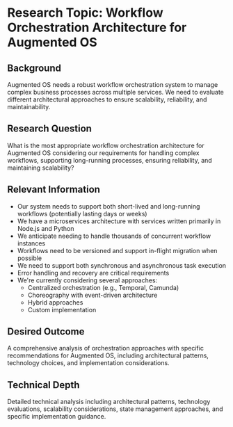 # Research Topic: Workflow Orchestration Architecture for Augmented OS

## Background
Augmented OS needs a robust workflow orchestration system to manage complex business processes across multiple services. We need to evaluate different architectural approaches to ensure scalability, reliability, and maintainability.

## Research Question
What is the most appropriate workflow orchestration architecture for Augmented OS considering our requirements for handling complex workflows, supporting long-running processes, ensuring reliability, and maintaining scalability?

## Relevant Information
- Our system needs to support both short-lived and long-running workflows (potentially lasting days or weeks)
- We have a microservices architecture with services written primarily in Node.js and Python
- We anticipate needing to handle thousands of concurrent workflow instances
- Workflows need to be versioned and support in-flight migration when possible
- We need to support both synchronous and asynchronous task execution
- Error handling and recovery are critical requirements
- We're currently considering several approaches: 
  - Centralized orchestration (e.g., Temporal, Camunda)
  - Choreography with event-driven architecture
  - Hybrid approaches
  - Custom implementation

## Desired Outcome
A comprehensive analysis of orchestration approaches with specific recommendations for Augmented OS, including architectural patterns, technology choices, and implementation considerations.

## Technical Depth
Detailed technical analysis including architectural patterns, technology evaluations, scalability considerations, state management approaches, and specific implementation guidance. 